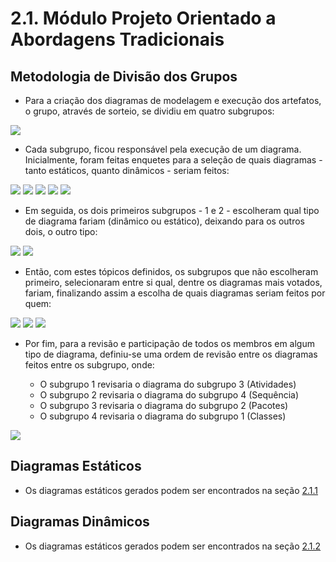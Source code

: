 # 2.1. Módulo Projeto Orientado a Abordagens Tradicionais

## Metodologia de Divisão dos Grupos

* Para a criação dos diagramas de modelagem e execução dos artefatos, o grupo, através de sorteio, se dividiu em quatro subgrupos:

<img src="./IMG/Modelagem/enquetes/definicaogrupos.jpg" width="" height="">

* Cada subgrupo, ficou responsável pela execução de um diagrama. Inicialmente, foram feitas enquetes para a seleção de quais diagramas - tanto estáticos, quanto dinâmicos - seriam feitos:

<img src="./IMG/Modelagem/enquetes/enquete1-diagramaatividades.jpg" width="" height="">

<img src="./IMG/Modelagem/enquetes/enquete2-diagramasequencia.jpg" width="" height="">

<img src="./IMG/Modelagem/enquetes/enquete3-diagramasvotados.jpg" width="" height="">

<img src="./IMG/Modelagem/enquetes/enquete4-diagramaclasses.jpg" width="" height="">

<img src="./IMG/Modelagem/enquetes/enquete5-diagramasvotados.jpg" width="" height="">

* Em seguida, os dois primeiros subgrupos - 1 e 2 - escolheram qual tipo de diagrama fariam (dinâmico ou estático), deixando para os outros dois, o outro tipo:

<img src="./IMG/Modelagem/enquetes/grupo1-enquete1-tipodiagrama.jpg" width="" height="">

<img src="./IMG/Modelagem/enquetes/grupo2-enquete1-tipodiagrama.jpg" width="" height="">

* Então, com estes tópicos definidos, os subgrupos que não escolheram primeiro, selecionaram entre si qual, dentre os diagramas mais votados, fariam, finalizando assim a escolha de quais diagramas seriam feitos por quem:

<img src="./IMG/Modelagem/enquetes/grupo4-enquete2-escolhadiagrama.jpg" width="" height="">

<img src="./IMG/Modelagem/enquetes/grupo3-enquete1-tipodiagrama.jpg" width="" height="">

<img src="./IMG/Modelagem/enquetes/grupo2-enquete2-escolhadiagrama.jpg" width="" height="">

* Por fim, para a revisão e participação de todos os membros em algum tipo de diagrama, definiu-se uma ordem de revisão entre os diagramas feitos entre os subgrupo, onde:

    - O subgrupo 1 revisaria o diagrama do subgrupo 3 (Atividades)
    - O subgrupo 2 revisaria o diagrama do subgrupo 4 (Sequência)
    - O subgrupo 3 revisaria o diagrama do subgrupo 2 (Pacotes)
    - O subgrupo 4 revisaria o diagrama do subgrupo 1 (Classes)

<img src="./IMG/Modelagem/enquetes/revisoes.jpg" width="" height="">

## Diagramas Estáticos

* Os diagramas estáticos gerados podem ser encontrados na seção [2.1.1](/Modelagem/2.1.1.UMLEstaticos.md)

## Diagramas Dinâmicos

* Os diagramas estáticos gerados podem ser encontrados na seção [2.1.2](/Modelagem/2.1.2.UMLDinamicos.md)